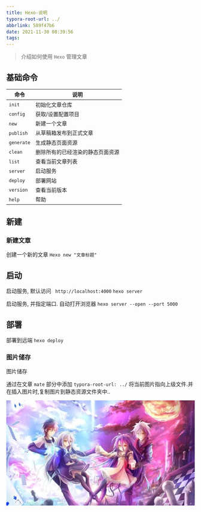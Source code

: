 ```yaml
---
title: Hexo-说明
typora-root-url: ../
abbrlink: 589f47b6
date: 2021-11-30 08:39:56
tags:
---
```




> 介绍如何使用 `Hexo` 管理文章

<!-- more -->

## 基础命令
| 命令       | 说明                             |
| ---------- | -------------------------------- |
| `init`     | 初始化文章仓库                   |
| `config`   | 获取/设置配置项目                |
| `new`      | 新建一个文章                     |
| `publish`  | 从草稿箱发布到正式文章           |
| `generate` | 生成静态页面资源                 |
| `clean`    | 删除所有的已经渲染的静态页面资源 |
| `list`     | 查看当前文章列表                 |
| `server`   | 启动服务                         |
| `deploy`   | 部署网站                         |
| `version`  | 查看当前版本                     |
| `help`     | 帮助                             |


## 新建

### 新建文章

创建一个新的文章
`Hexo new "文章标题"`



## 启动

启动服务, 默认访问 ` http://localhost:4000`
`hexo server`

启动服务, 并指定端口. 自动打开浏览器
`hexo server --open --port 5000`



## 部署

部署到远端
`hexo deploy`



### 图片储存

图片储存

通过在文章 `mate` 部分中添加 `typora-root-url: ../` 将当前图片指向上级文件.并在插入图片时,复制图片到静态资源文件夹中..



![图片](./images/2021-11/u=1257797105,1266894652&fm=26&fmt=auto.webp)




